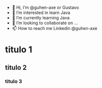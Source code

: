 - 👋 Hi, I’m @guhen-axe or Gustavo
- 👀 I’m interested in learn Java
- 🌱 I’m currently learning Java
- 💞️ I’m looking to collaborate on ...
- 📫 How to reach me Linkedin @guhen-axe
# titulo 1
## titulo 2
### titulo 3
<!---
guhen-axe/guhen-axe is a ✨ special ✨ repository because its `README.md` (this file) appears on your GitHub profile.
You can click the Preview link to take a look at your changes.
--->
<!-- ola meu nome é caio e eu sou seu amiguinho, vamos cantar a musica do dole? DOLE, DOLE GUARANA, O SABOR BRASILEIRO -->